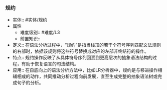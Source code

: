 ###  规约 
- 实体:: #实体/规约 
- 属性
	- 难度级别:: #难度/L3 
	- 前置知识::
- 定义:: 在语法分析过程中，“规约”是指当栈顶的若干个符号序列匹配文法规则的右部时，依据该规则将这些符号替换成对应的左部非终结符的操作。
- 特点::  规约操作反映了从具体符号序列回溯到更高层次的抽象语法结构的过程，有助于恢复语言的句法结构。
- 应用:: 在自底向上的语法分析方法中，比如LR分析器中，规约是与移进操作相辅相成的动作，共同推动分析过程向前发展，直至生成完整的抽象语法树或完成句子的分析。